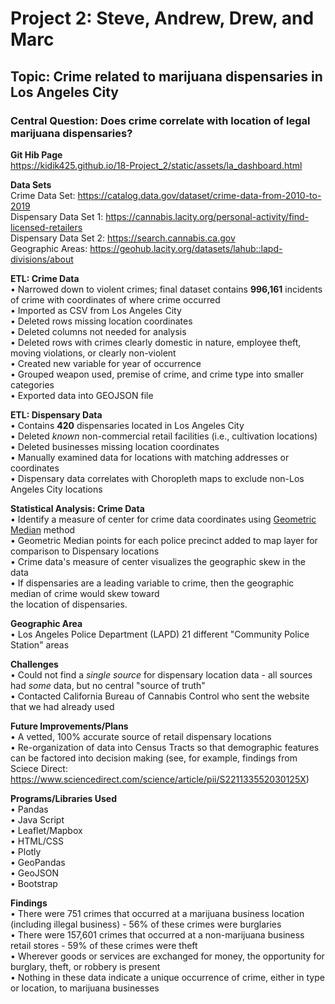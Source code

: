 <h1> Project 2: Steve, Andrew, Drew, and Marc </h1>

<h2> Topic: Crime related to marijuana dispensaries in Los Angeles City  </h2>

<h3> Central Question: Does crime correlate with location of legal marijuana dispensaries? </h3>

**Git Hib Page** <br>
https://kidik425.github.io/18-Project_2/static/assets/la_dashboard.html <br>

**Data Sets** <br>
Crime Data Set: https://catalog.data.gov/dataset/crime-data-from-2010-to-2019 <br>
Dispensary Data Set 1: https://cannabis.lacity.org/personal-activity/find-licensed-retailers <br>
Dispensary Data Set 2: https://search.cannabis.ca.gov <br>
Geographic Areas: https://geohub.lacity.org/datasets/lahub::lapd-divisions/about <br>

**ETL: Crime Data** <br>
• Narrowed down to violent crimes; final dataset contains **996,161** incidents of crime with coordinates of where crime occurred <br>
•	Imported as CSV from Los Angeles City <br>
•	Deleted rows missing location coordinates <br>
•	Deleted columns not needed for analysis <br>
•	Deleted rows with crimes clearly domestic in nature, employee theft, moving violations, or clearly non-violent <br>
•	Created new variable for year of occurrence <br>
•	Grouped weapon used, premise of crime, and crime type into smaller categories <br>
•	Exported data into GEOJSON file <br>

**ETL: Dispensary Data** <br>
•	Contains **420** dispensaries located in Los Angeles City <br>
•	Deleted _known_ non-commercial retail facilities (i.e., cultivation locations) <br>
•	Deleted businesses missing location coordinates <br>
•	Manually examined data for locations with matching addresses or coordinates <br>
•	Dispensary data correlates with Choropleth maps to exclude non-Los Angeles City locations <br>

**Statistical Analysis: Crime Data** <br>
•   Identify a measure of center for crime data coordinates using [Geometric Median](https://stackoverflow.com/a/30305181/15231357) method <br>
•   Geometric Median points for each police precinct added to map layer for comparison to Dispensary locations <br>
•   Crime data's measure of center visualizes the geographic skew in the data <br>
•   If dispensaries are a leading variable to crime, then the geographic median of crime would skew toward <br> 
    the location of dispensaries.

**Geographic Area** <br>
•	Los Angeles Police Department (LAPD) 21 different "Community Police Station" areas <br>

**Challenges** <br>
•	Could not find a _single source_ for dispensary location data - all sources had _some_ data, but no central "source of truth"  <br>
•	Contacted California Bureau of Cannabis Control who sent the website that we had already used  <br>

**Future Improvements/Plans** <br>
•	A vetted, 100% accurate source of retail dispensary locations <br>
•	Re-organization of data into Census Tracts so that demographic features can be factored into decision making (see, for example, findings from Sciece Direct: https://www.sciencedirect.com/science/article/pii/S221133552030125X)<br>

**Programs/Libraries Used** <br>
•	Pandas <br>
•	Java Script <br>
•	Leaflet/Mapbox <br>
•	HTML/CSS <br>
•	Plotly <br>
•	GeoPandas <br>
•	GeoJSON <br>
•	Bootstrap <br>

**Findings** <br>
•	There were 751 crimes that occurred at a marijuana business location (including illegal business) - 56% of these crimes were burglaries <br>
•	There were 157,601 crimes that occurred at a non-marijuana business retail stores - 59% of these crimes were theft <br>
•	Wherever goods or services are exchanged for money, the opportunity for burglary, theft, or robbery is present <br>
•	Nothing in these data indicate a unique occurrence of crime, either in type or location, to marijuana businesses <br>
